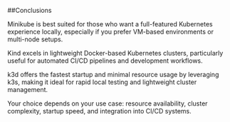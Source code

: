 ##Conclusions

Minikube is best suited for those who want a full-featured Kubernetes experience locally, especially if you prefer VM-based environments or multi-node setups.

Kind excels in lightweight Docker-based Kubernetes clusters, particularly useful for automated CI/CD pipelines and development workflows.

k3d offers the fastest startup and minimal resource usage by leveraging k3s, making it ideal for rapid local testing and lightweight cluster management.

Your choice depends on your use case: resource availability, cluster complexity, startup speed, and integration into CI/CD systems.
